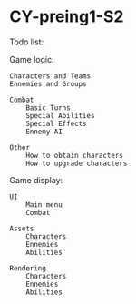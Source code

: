 # CY-preing1-S2
Todo list:

Game logic:

    Characters and Teams
    Ennemies and Groups
    
    Combat
        Basic Turns
        Special Abilities
        Special Effects
        Ennemy AI
    
    Other
        How to obtain characters
        How to upgrade characters

Game display:

    UI
        Main menu
        Combat
        
    Assets
        Characters
        Ennemies
        Abilities
        
    Rendering
        Characters
        Ennemies
        Abilities
